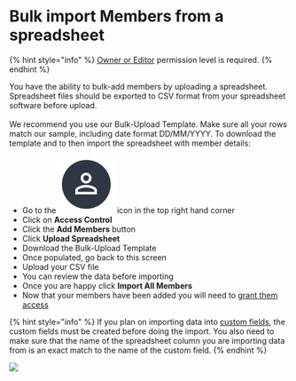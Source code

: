 # Bulk import Members from a spreadsheet

{% hint style="info" %}
[Owner or Editor](../../user-access/permissions/) permission level is required.
{% endhint %}

You have the ability to bulk-add members by uploading a spreadsheet. Spreadsheet files should be exported to CSV format from your spreadsheet software before upload.\
\
We recommend you use our Bulk-Upload Template. Make sure all your rows match our sample, including date format DD/MM/YYYY. To download the template and to then import the spreadsheet with member details:

* Go to the<img src="../../.gitbook/assets/User Icon" alt="" data-size="line">icon in the top right hand corner
* Click on **Access Control**
* Click the **Add Members** button
* Click **Upload Spreadsheet**
* Download the Bulk-Upload Template
* Once populated, go back to this screen
* Upload your CSV file
* You can review the data before importing
* Once you are happy click **Import All Members**
* Now that your members have been added you will need to [grant them access](granting-access-to-members.md)

{% hint style="info" %}
If you plan on importing data into [custom fields](../../shared-services/custom-fields/), the custom fields must be created before doing the import. You also need to make sure that the name of the spreadsheet column you are importing data from is an exact match to the name of the custom field.&#x20;
{% endhint %}

![](<../../.gitbook/assets/bulk importing members.gif>)
